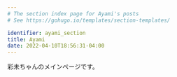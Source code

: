 ```yaml
---
# The section index page for Ayami's posts
# See https://gohugo.io/templates/section-templates/

identifier: ayami_section
title: Ayami
date: 2022-04-10T18:56:31-04:00
---
```


彩未ちゃんのメインページです。
